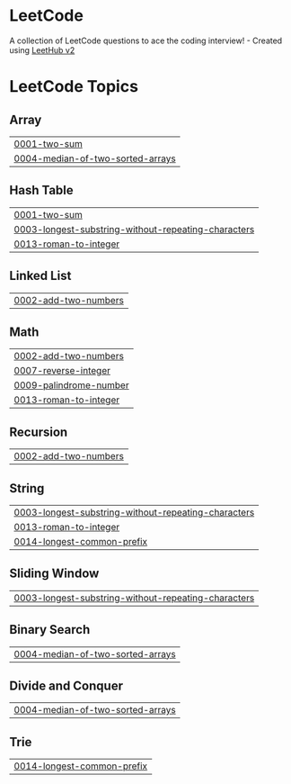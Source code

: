 # LeetCode
A collection of LeetCode questions to ace the coding interview! - Created using [LeetHub v2](https://github.com/arunbhardwaj/LeetHub-2.0)

<!---LeetCode Topics Start-->
# LeetCode Topics
## Array
|  |
| ------- |
| [0001-two-sum](https://github.com/Solrasido55/LeetCode/tree/master/0001-two-sum) |
| [0004-median-of-two-sorted-arrays](https://github.com/Solrasido55/LeetCode/tree/master/0004-median-of-two-sorted-arrays) |
## Hash Table
|  |
| ------- |
| [0001-two-sum](https://github.com/Solrasido55/LeetCode/tree/master/0001-two-sum) |
| [0003-longest-substring-without-repeating-characters](https://github.com/Solrasido55/LeetCode/tree/master/0003-longest-substring-without-repeating-characters) |
| [0013-roman-to-integer](https://github.com/Solrasido55/LeetCode/tree/master/0013-roman-to-integer) |
## Linked List
|  |
| ------- |
| [0002-add-two-numbers](https://github.com/Solrasido55/LeetCode/tree/master/0002-add-two-numbers) |
## Math
|  |
| ------- |
| [0002-add-two-numbers](https://github.com/Solrasido55/LeetCode/tree/master/0002-add-two-numbers) |
| [0007-reverse-integer](https://github.com/Solrasido55/LeetCode/tree/master/0007-reverse-integer) |
| [0009-palindrome-number](https://github.com/Solrasido55/LeetCode/tree/master/0009-palindrome-number) |
| [0013-roman-to-integer](https://github.com/Solrasido55/LeetCode/tree/master/0013-roman-to-integer) |
## Recursion
|  |
| ------- |
| [0002-add-two-numbers](https://github.com/Solrasido55/LeetCode/tree/master/0002-add-two-numbers) |
## String
|  |
| ------- |
| [0003-longest-substring-without-repeating-characters](https://github.com/Solrasido55/LeetCode/tree/master/0003-longest-substring-without-repeating-characters) |
| [0013-roman-to-integer](https://github.com/Solrasido55/LeetCode/tree/master/0013-roman-to-integer) |
| [0014-longest-common-prefix](https://github.com/Solrasido55/LeetCode/tree/master/0014-longest-common-prefix) |
## Sliding Window
|  |
| ------- |
| [0003-longest-substring-without-repeating-characters](https://github.com/Solrasido55/LeetCode/tree/master/0003-longest-substring-without-repeating-characters) |
## Binary Search
|  |
| ------- |
| [0004-median-of-two-sorted-arrays](https://github.com/Solrasido55/LeetCode/tree/master/0004-median-of-two-sorted-arrays) |
## Divide and Conquer
|  |
| ------- |
| [0004-median-of-two-sorted-arrays](https://github.com/Solrasido55/LeetCode/tree/master/0004-median-of-two-sorted-arrays) |
## Trie
|  |
| ------- |
| [0014-longest-common-prefix](https://github.com/Solrasido55/LeetCode/tree/master/0014-longest-common-prefix) |
<!---LeetCode Topics End-->